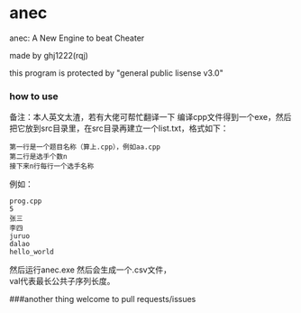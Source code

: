 # anec
anec: A New Engine to beat Cheater

made by ghj1222(rqj)

this program is protected by "general public lisense v3.0"

### how to use 
备注：本人英文太渣，若有大佬可帮忙翻译一下
编译cpp文件得到一个exe，然后把它放到src目录里，在src目录再建立一个list.txt，格式如下：
```
第一行是一个题目名称（算上.cpp），例如aa.cpp
第二行是选手个数n
接下来n行每行一个选手名称
```
例如：
```
prog.cpp
5
张三
李四
juruo
dalao
hello_world
```
然后运行anec.exe
然后会生成一个.csv文件，  
val代表最长公共子序列长度。

###another thing
welcome to pull requests/issues
